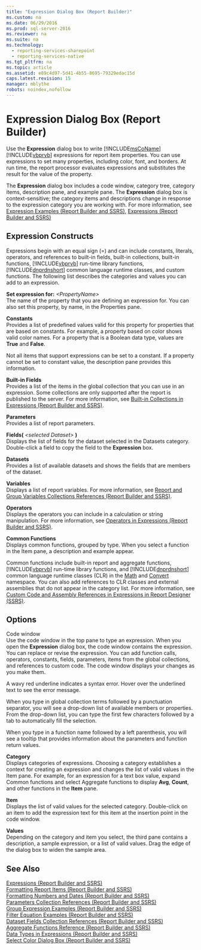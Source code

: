 ```yaml
---
title: "Expression Dialog Box (Report Builder)"
ms.custom: na
ms.date: 06/29/2016
ms.prod: sql-server-2016
ms.reviewer: na
ms.suite: na
ms.technology: 
  - reporting-services-sharepoint
  - reporting-services-native
ms.tgt_pltfrm: na
ms.topic: article
ms.assetid: e89c4d97-5d41-4b55-8695-79329edac15d
caps.latest.revision: 15
manager: mblythe
robots: noindex,nofollow
---
```

# Expression Dialog Box (Report Builder)
  Use the **Expression** dialog box to write [!INCLUDE[msCoName](../../Topics/TopicNameContainA/tokens/msCoName_md.md)] [!INCLUDE[vbprvb](../../Topics/TopicNameContainA/tokens/vbprvb_md.md)] expressions for report item properties. You can use expressions to set many properties, including color, font, and borders. At run time, the report processor evaluates expressions and substitutes the result for the value of the property.  
  
 The **Expression** dialog box includes a code window, category tree, category items, description pane, and example pane. The **Expression** dialog box is context-sensitive; the category items and descriptions change in response to the expression category you are working with. For more information, see [Expression Examples &#40;Report Builder and SSRS&#41;](../../Topics/TopicNameNotContainA/Expression-Examples--Report-Builder-and-SSRS-.md), [Expressions &#40;Report Builder and SSRS&#41;](../../Topics/TopicNameNotContainA/Expressions--Report-Builder-and-SSRS-.md)  
  
## Expression Constructs  
 Expressions begin with an equal sign (=) and can include constants, literals, operators, and references to built-in fields, built-in collections, built-in functions, [!INCLUDE[vbprvb](../../Topics/TopicNameContainA/tokens/vbprvb_md.md)] run-time library functions, [!INCLUDE[dnprdnshort](../../Topics/TopicNameContainA/tokens/dnprdnshort_md.md)] common language runtime classes, and custom functions. The following list describes the categories and values you can add to an expression.  
  
 **Set expression for:**  *<PropertyName\>*  
 The name of the property that you are defining an expression for. You can also set this property, by name, in the Properties pane.  
  
 **Constants**  
 Provides a list of predefined values valid for this property for properties that are based on constants. For example, a property based on color shows valid color names. For a property that is a Boolean data type, values are **True** and **False**.  
  
 Not all items that support expressions can be set to a constant. If a property cannot be set to constant value, the description pane provides this information.  
  
 **Built-in Fields**  
 Provides a list of the items in the global collection that you can use in an expression. Some collections are only supported after the report is published to the server. For more information, see [Built-in Collections in Expressions &#40;Report Builder and SSRS&#41;](../../Topics/TopicNameNotContainA/Built-in-Collections-in-Expressions--Report-Builder-and-SSRS-.md).  
  
 **Parameters**  
 Provides a list of report parameters.  
  
 **Fields(** *<selected Dataset\>* **)**  
 Displays the list of fields for the dataset selected in the Datasets category. Double-click a field to copy the field to the **Expression** box.  
  
 **Datasets**  
 Provides a list of available datasets and shows the fields that are members of the dataset.  
  
 **Variables**  
 Displays a list of report variables. For more information, see [Report and Group Variables Collections References &#40;Report Builder and SSRS&#41;](../../Topics/TopicNameNotContainA/Report-and-Group-Variables-Collections-References--Report-Builder-and-SSRS-.md).  
  
 **Operators**  
 Displays the operators you can include in a calculation or string manipulation. For more information, see [Operators in Expressions &#40;Report Builder and SSRS&#41;](../../Topics/TopicNameNotContainA/Operators-in-Expressions--Report-Builder-and-SSRS-.md).  
  
 **Common Functions**  
 Displays common functions, grouped by type. When you select a function in the Item pane, a description and example appear.  
  
 Common functions include built-in report and aggregate functions, [!INCLUDE[vbprvb](../../Topics/TopicNameContainA/tokens/vbprvb_md.md)] run-time library functions, and [!INCLUDE[dnprdnshort](../../Topics/TopicNameContainA/tokens/dnprdnshort_md.md)] common language runtime classes (CLR) in the [Math](assetId:///T:System.Math) and [Convert](assetId:///T:System.Convert) namespace. You can also add references to CLR classes and external assemblies that do not appear in the category list. For more information, see [Custom Code and Assembly References in Expressions in Report Designer &#40;SSRS&#41;](../../Topics/TopicNameNotContainA/Custom-Code-and-Assembly-References-in-Expressions-in-Report-Designer--SSRS-.md).  
  
## Options  
 Code window  
 Use the code window in the top pane to type an expression. When you open the **Expression** dialog box, the code window contains the expression. You can replace or revise the expression. You can add function calls, operators, constants, fields, parameters, items from the global collections, and references to custom code. The code window displays your changes as you make them.  
  
 A wavy red underline indicates a syntax error. Hover over the underlined text to see the error message.  
  
 When you type in global collection terms followed by a punctuation separator, you will see a drop-down list of available members or properties. From the drop-down list, you can type the first few characters followed by a tab to automatically fill the selection.  
  
 When you type in a function name followed by a left parenthesis, you will see a tooltip that provides information about the parameters and function return values.  
  
 **Category**  
 Displays categories of expressions. Choosing a category establishes a context for creating an expression and changes the list of valid values in the Item pane. For example, for an expression for a text box value, expand Common functions and select Aggregate functions to display **Avg**, **Count**, and other functions in the **Item** pane.  
  
 **Item**  
 Displays the list of valid values for the selected category. Double-click on an item to add the expression text for this item at the insertion point in the code window.  
  
 **Values**  
 Depending on the category and item you select, the third pane contains a description, a sample expression, or a list of valid values. Drag the edge of the dialog box to widen the sample area.  
  
## See Also  
 [Expressions &#40;Report Builder and SSRS&#41;](../../Topics/TopicNameNotContainA/Expressions--Report-Builder-and-SSRS-.md)   
 [Formatting Report Items &#40;Report Builder and SSRS&#41;](../../Topics/TopicNameNotContainA/Formatting-Report-Items--Report-Builder-and-SSRS-.md)   
 [Formatting Numbers and Dates &#40;Report Builder and SSRS&#41;](../../Topics/TopicNameNotContainA/Formatting-Numbers-and-Dates--Report-Builder-and-SSRS-.md)   
 [Parameters Collection References &#40;Report Builder and SSRS&#41;](../../Topics/TopicNameNotContainA/Parameters-Collection-References--Report-Builder-and-SSRS-.md)   
 [Group Expression Examples &#40;Report Builder and SSRS&#41;](../../Topics/TopicNameNotContainA/Group-Expression-Examples--Report-Builder-and-SSRS-.md)   
 [Filter Equation Examples &#40;Report Builder and SSRS&#41;](../../Topics/TopicNameNotContainA/Filter-Equation-Examples--Report-Builder-and-SSRS-.md)   
 [Dataset Fields Collection References &#40;Report Builder and SSRS&#41;](../../Topics/TopicNameNotContainA/Dataset-Fields-Collection-References--Report-Builder-and-SSRS-.md)   
 [Aggregate Functions Reference &#40;Report Builder and SSRS&#41;](../../Topics/TopicNameNotContainA/Aggregate-Functions-Reference--Report-Builder-and-SSRS-.md)   
 [Data Types in Expressions &#40;Report Builder and SSRS&#41;](../../Topics/TopicNameNotContainA/Data-Types-in-Expressions--Report-Builder-and-SSRS-.md)   
 [Select Color Dialog Box &#40;Report Builder and SSRS&#41;](../../Topics/TopicNameNotContainA/Select-Color-Dialog-Box--Report-Builder-and-SSRS-.md)  
  
  